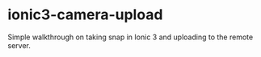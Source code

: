 # ionic3-camera-upload
Simple walkthrough on taking snap in Ionic 3 and uploading to the remote server.
